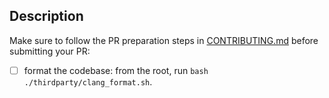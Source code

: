 ## Description

<!-- Describe the changes you've done -->

Make sure to follow the PR preparation steps in [CONTRIBUTING.md](../CONTRIBUTING.md#preparing-your-pr) before submitting your PR:

- [ ] format the codebase: from the root, run `bash ./thirdparty/clang_format.sh`.
